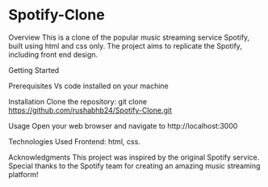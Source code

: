 # Spotify-Clone

Overview
This is a clone of the popular music streaming service Spotify, built using html and css only. The project aims to replicate the Spotify, including front end design.

Getting Started

Prerequisites
Vs code installed on your machine

Installation
Clone the repository: git clone https://github.com/rushabhb24/Spotify-Clone.git

Usage
Open your web browser and navigate to http://localhost:3000

Technologies Used
Frontend: html, css.

Acknowledgments
This project was inspired by the original Spotify service. Special thanks to the Spotify team for creating an amazing music streaming platform!
